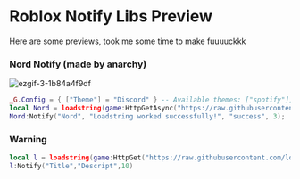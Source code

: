 # Roblox Notify Libs Preview
Here are some previews, took me some time to make fuuuuckkk

### Nord Notify (made by anarchy)
![ezgif-3-1b84a4f9df](https://github.com/razerbignamer/notification-stuff/assets/66913721/65f7f577-e77f-41ae-8ee9-ec136b9fa691)


```lua
_G.Config = { ["Theme"] = "Discord" } -- Available themes: ["spotify"], ["discord"], ["light"], ["dark"]
local Nord = loadstring(game:HttpGetAsync("https://raw.githubusercontent.com/loadfunctype/notification-stuff/main/Modules/NordModule.lua", true))();
Nord:Notify("Nord", "Loadstring worked successfully!", "success", 3);
```


### Warning
```lua
local l = loadstring(game:HttpGet("https://raw.githubusercontent.com/loadfunctype/notification-stuff/refs/heads/main/Modules/Hood.lua", true))()
l:Notify("Title","Descript",10)
```
